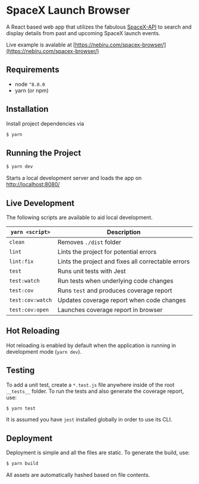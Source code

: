 # SpaceX Launch Browser

A React based web app that utilizes the fabulous [SpaceX-API](https://github.com/r-spacex/SpaceX-API) to search and display details from past and upcoming SpaceX launch events.

Live example is avalable at [https://nebiru.com/spacex-browser/](https://nebiru.com/spacex-browser/)

## Requirements

* node `^8.0.0`
* yarn (or npm)

## Installation

Install project dependencies via

```bash
$ yarn
```

## Running the Project

```bash
$ yarn dev
```

Starts a local development server and loads the app on [http://localhost:8080/](http://localhost:8080/)

## Live Development

The following scripts are available to aid local development.

| `yarn <script>`  | Description                                        |
| ---------------- | -------------------------------------------------- |
| `clean`          | Removes `./dist` folder                            |
| `lint`           | Lints the project for potential errors             |
| `lint:fix`       | Lints the project and fixes all correctable errors |
| `test`           | Runs unit tests with Jest                          |
| `test:watch`     | Run tests when underlying code changes             |
| `test:cov`       | Runs `test` and produces coverage report           |
| `test:cov:watch` | Updates coverage report when code changes          |
| `test:cov:open`  | Launches coverage report in browser                |

## Hot Reloading

Hot reloading is enabled by default when the application is running in development mode (`yarn dev`).

## Testing

To add a unit test, create a `*.test.js` file anywhere inside of the root `__tests__` folder.
To run the tests and also generate the coverage report, use:

```bash
$ yarn test
```

It is assumed you have `jest` installed globally in order to use its CLI.

## Deployment

Deployment is simple and all the files are static. To generate the build, use:

```bash
$ yarn build
```

All assets are automatically hashed based on file contents.
